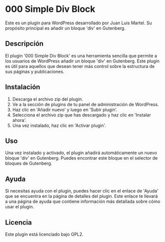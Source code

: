 # 000 Simple Div Block

Este es un plugin para WordPress desarrollado por Juan Luis Martel. Su propósito principal es añadir un bloque 'div' en Gutenberg.

## Descripción

El plugin '000 Simple Div Block' es una herramienta sencilla que permite a los usuarios de WordPress añadir un bloque 'div' en Gutenberg. Este plugin es útil para aquellos que desean tener más control sobre la estructura de sus páginas y publicaciones.

## Instalación

1. Descarga el archivo zip del plugin.
2. Ve a la sección de plugins de tu panel de administración de WordPress.
3. Haz clic en 'Añadir nuevo' y luego en 'Subir plugin'.
4. Selecciona el archivo zip que has descargado y haz clic en 'Instalar ahora'.
5. Una vez instalado, haz clic en 'Activar plugin'.

## Uso

Una vez instalado y activado, el plugin añadirá automáticamente un nuevo bloque 'div' en Gutenberg. Puedes encontrar este bloque en el selector de bloques de Gutenberg.

## Ayuda

Si necesitas ayuda con el plugin, puedes hacer clic en el enlace de 'Ayuda' que se encuentra en la página de detalles del plugin. Este enlace te llevará a una página de ayuda que contiene información más detallada sobre cómo usar el plugin.

## Licencia

Este plugin está licenciado bajo GPL2.
